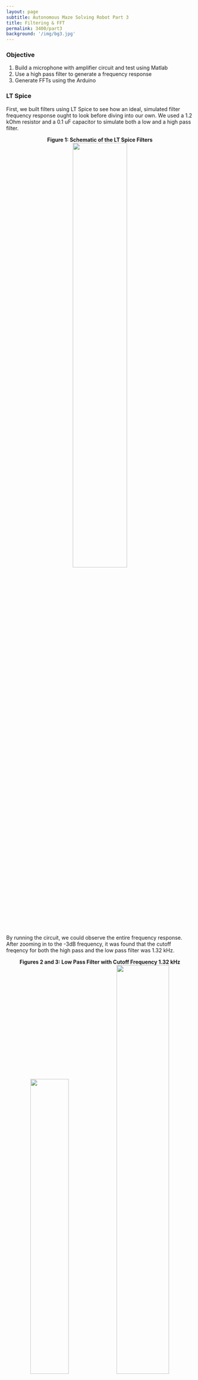```yaml
---
layout: page
subtitle: Autonomous Maze Solving Robot Part 3
title: Filtering & FFT
permalink: 3400/part3
background: '/img/bg3.jpg'
---
```

### Objective
1. Build a microphone with amplifier circuit and test using Matlab
2. Use a high pass filter to generate a frequency response
3. Generate FFTs using the Arduino

### LT Spice
First, we built filters using LT Spice to see how an ideal, simulated filter frequency response ought to look before diving into our own.  We used a 1.2 kOhm resistor and a 0.1 uF capacitor to simulate both a low and a high pass filter.
<div align="center">
    <b>Figure 1: Schematic of the LT Spice Filters</b>
    <br>
    <img src="{{ "/assets/img/3400/lab3_lt.png" | relative_url }}" style="width: 54%"/>
    <p></p>
</div>   

By running the circuit, we could observe the entire frequency response.  After zooming in to the -3dB frequency, it was found that the cutoff freqency for both the high pass and the low pass filter was 1.32 kHz. 
<div align="center">
    <b>Figures 2 and 3: Low Pass Filter with Cutoff Frequency 1.32 kHz</b>
    <br>
    <img src="{{ "/assets/img/3400/lt_lp1.png" | relative_url }}" style="width: 45%"/>
    <img src="{{ "/assets/img/3400/lt_lp2.png" | relative_url }}" style="width: 53%"/>
    <p></p>
</div>   

### The Microphone
First, the microphone had to be breadboarded to the robot.  We used pin A5 on the arduino to receive the analog signal coming out of the microphone.  
<div align="center">
    <b>Figure 4: The Microphone Schematic</b>
    <br>
    <img src="{{ "/assets/img/3400/lab3_mic.png" | relative_url }}" style="width: 44%"/>
    <p></p>
</div>
<div align="right">
[1]
</div>

Instead of doing an `AnalogRead()`, which can be slow, we set up the ATMega's ADC to convert this microphone signal to a digital signal in free run mode.  Then, the digital signal is sent over serial to MATLAB.  The baud rate must be changed to 230400 so MATLAB can receive the microphone inputs and generate a graph of intensity vs freqeuncy.  With everything connected and the correct serial port in MATLAB chosen, we then generate a 500 Hz signal while MATLAB "records" the Arduino output.  The generated graph clearly shows a spike at around 500 Hz.
<div align="center">
    <b>Figure 5: The Unamplified 500 Hz Response</b>
    <br>
    <img src="{{ "/assets/img/3400/lab3_unamp.png" | relative_url }}" style="width: 74%"/>
    <p></p>
</div>
This signal is unamplified, which makes the noise to peak ratio fairly large, something that can be improved with the use of an operational amplifier.

### The Amplifier
Next, an amplifier was introduced to our microphone circuit.
<div align="center">
    <b>Figure 6: The Amplification Circuit Schematic</b>
    <br>
    <img src="{{ "/assets/img/3400/lab3_amp_circuit.png" | relative_url }}" style="width: 88%"/>
    <p></p>
</div>
<div align="right">
[1]
</div>

The analog pin used on the arduino remained A5, the arduino was not reflashed, and the same MATLAB script was run.  However, just by amplifying the signal, the graph produced was drastically different.
<div align="center">
    <b>Figure 7: The Amplified 500 Hz Response</b>
    <br>
    <img src="{{ "/assets/img/3400/lab3_amp.png" | relative_url }}" style="width: 74%"/>
    <p></p>
</div>
Now, since the peak intensity is 10x higher than it was before, the noise at frequncies not equal to 500 Hz is so small in comparison that it can hardly be seen, resulting in a much cleaner looking graph.


### The High Pass Filter
Next, we added a high pass filter to our circuit.  The code on the arduino did not change, but the MATLAB script was edited to change the sound played.  Instead of a constant 500 Hz signal, we would now sweep from 100Hz to 2000Hz.  Picking the high pass filter parameters, with `R = 22 kOhm` and `C = 10 nF`, gets us a cutoff frequency of `723 Hz`.  723 Hz is right inside the working range of our 100-2000 Hz sweep.  In order to get the full frequency response H of the filter, we needed to run two sweeps: one with the filter applied (Y) and one without (X).  Then, in MATLAB, `H = Y./X`.  Then, to put it in decibles like LT Spice, `H_dB = 20*log(H)`.  Then, the smoothed H (in decibles) can finally be plotted against frequency.
<div align="center">
    <b>Figure 8: The Frequency Response of our Filter vs Simulated</b>
    <br>
    <img src="{{ "/assets/img/3400/lab3_filter.png" | relative_url }}" style="width: 74%"/>
    <p></p>
</div>

The overlay between the high pass filter simulated using LT spice and the one obtained experimentally shows that our filter is indeed behaving as expected although much less perfect and more noisy.

### The FFT
For the final step of part 3, we want to generate FFTs using the arduino.  Now, instead of using our ADC Freerun code that has been flashed to the Arduino since the beginning of this part, we must edit it to store FFT values.  

Instead of sending one ADC value at a time over to MATLAB, we must collect and store 257 samples.  Therefore, we have an array and an accumulator to store the raw values from the ADC.  The ADC is configured exactly as it was before: free running mode, same prescaler, etc, but instead of sampling every time the ADC is ready, we only read inside an interrupt.  We configure timer interrupts to trigger on TCA0 timeout so the values do not populate too quickly.  Then, our interrupt handler will read the ADC into our array and increment our counter.  When enough samples have been collected, we generate an FFT.  We assign an ADC value to the even entries, a zero to the odds, and throw away the first ADC value, resulting in an array of length 514.  Then, using the FFT library, we use these values to generate the actual FFT.  Since FFTs are symmetrical and we had produced 256 samples after throwing away the first one, we print out the first 128 entries of the FFT to the serial monitor.  These printed values are the entries to our FFT, completely generated by our robot!  

<div align="center">
    <b>Figure 9: The FFT on Serial Monitor</b>
    <br>
    <img src="{{ "/assets/img/3400/lab3_monitor.png" | relative_url }}" style="width: 74%"/>
    <p></p>
</div>

In order to graph these results to interpret them visually, we use MATLAB.  By assigning the Arduino's serial output via a copy and paste to a variable, call it `y`, we can run `stem(y)` and generate a beautiful FFT plot of the data.  

The interrupts are enabled and samples are collected right when the Arduino boots up, so we must be sure to be playing a signal when the reset button on the Arduino is pressed.

<div align="center">
    <b>Figure 10: Nano-Generated FFT of 500 Hz Signal</b>
    <br>
    <img src="{{ "/assets/img/3400/lab3_fft5.png" | relative_url }}" style="width: 74%"/>
    <p></p>
</div>

<div align="center">
    <b>Figure 11: Nano-Generated FFT of 700 Hz Signal</b>
    <br>
    <img src="{{ "/assets/img/3400/lab3_fft7.png" | relative_url }}" style="width: 74%"/>
    <p></p>
</div>

<div align="center">
    <b>Figure 12: Nano-Generated FFT of 900 Hz Signal</b>
    <br>
    <img src="{{ "/assets/img/3400/lab3_fft9.png" | relative_url }}" style="width: 74%"/>
    <p></p>
</div>

### Wrapping Up
Here are a couple photos of our robot with the microphone, the amplifier, and the high pass circuitry all included.

<div align="center">
    <b>Figure 13: Breadboard Closeup</b>
    <br>
    <img src="{{ "/assets/img/3400/lab3_bb.jpg" | relative_url }}" style="width: 74%"/>
    <p></p>
</div>
<div align="center">
    <b>Figure 14: The Completed Part 3 Robot</b>
    <br>
    <img src="{{ "/assets/img/3400/lab3_robot.jpg" | relative_url }}" style="width: 74%"/>
    <p></p>
</div>

### Resources
[1] C. Poitras, *Filtering & FFT*, ECE 3400, October 13, 2021.  